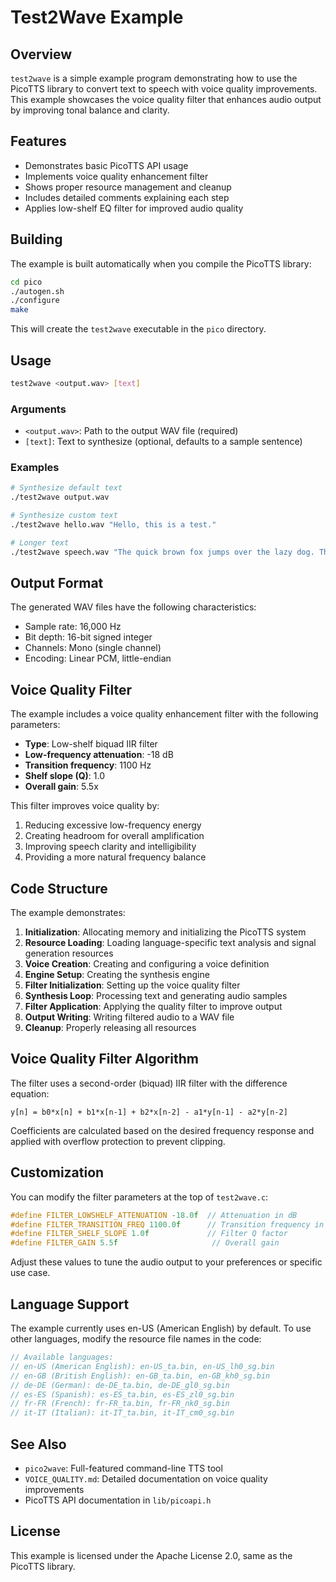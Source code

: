 # Test2Wave Example

## Overview

`test2wave` is a simple example program demonstrating how to use the PicoTTS library to convert text to speech with voice quality improvements. This example showcases the voice quality filter that enhances audio output by improving tonal balance and clarity.

## Features

- Demonstrates basic PicoTTS API usage
- Implements voice quality enhancement filter
- Shows proper resource management and cleanup
- Includes detailed comments explaining each step
- Applies low-shelf EQ filter for improved audio quality

## Building

The example is built automatically when you compile the PicoTTS library:

```bash
cd pico
./autogen.sh
./configure
make
```

This will create the `test2wave` executable in the `pico` directory.

## Usage

```bash
test2wave <output.wav> [text]
```

### Arguments

- `<output.wav>`: Path to the output WAV file (required)
- `[text]`: Text to synthesize (optional, defaults to a sample sentence)

### Examples

```bash
# Synthesize default text
./test2wave output.wav

# Synthesize custom text
./test2wave hello.wav "Hello, this is a test."

# Longer text
./test2wave speech.wav "The quick brown fox jumps over the lazy dog. This is a demonstration of text to speech synthesis with voice quality improvements."
```

## Output Format

The generated WAV files have the following characteristics:

- Sample rate: 16,000 Hz
- Bit depth: 16-bit signed integer
- Channels: Mono (single channel)
- Encoding: Linear PCM, little-endian

## Voice Quality Filter

The example includes a voice quality enhancement filter with the following parameters:

- **Type**: Low-shelf biquad IIR filter
- **Low-frequency attenuation**: -18 dB
- **Transition frequency**: 1100 Hz
- **Shelf slope (Q)**: 1.0
- **Overall gain**: 5.5x

This filter improves voice quality by:
1. Reducing excessive low-frequency energy
2. Creating headroom for overall amplification
3. Improving speech clarity and intelligibility
4. Providing a more natural frequency balance

## Code Structure

The example demonstrates:

1. **Initialization**: Allocating memory and initializing the PicoTTS system
2. **Resource Loading**: Loading language-specific text analysis and signal generation resources
3. **Voice Creation**: Creating and configuring a voice definition
4. **Engine Setup**: Creating the synthesis engine
5. **Filter Initialization**: Setting up the voice quality filter
6. **Synthesis Loop**: Processing text and generating audio samples
7. **Filter Application**: Applying the quality filter to improve output
8. **Output Writing**: Writing filtered audio to a WAV file
9. **Cleanup**: Properly releasing all resources

## Voice Quality Filter Algorithm

The filter uses a second-order (biquad) IIR filter with the difference equation:

```
y[n] = b0*x[n] + b1*x[n-1] + b2*x[n-2] - a1*y[n-1] - a2*y[n-2]
```

Coefficients are calculated based on the desired frequency response and applied with overflow protection to prevent clipping.

## Customization

You can modify the filter parameters at the top of `test2wave.c`:

```c
#define FILTER_LOWSHELF_ATTENUATION -18.0f  // Attenuation in dB
#define FILTER_TRANSITION_FREQ 1100.0f      // Transition frequency in Hz
#define FILTER_SHELF_SLOPE 1.0f             // Filter Q factor
#define FILTER_GAIN 5.5f                     // Overall gain
```

Adjust these values to tune the audio output to your preferences or specific use case.

## Language Support

The example currently uses en-US (American English) by default. To use other languages, modify the resource file names in the code:

```c
// Available languages:
// en-US (American English): en-US_ta.bin, en-US_lh0_sg.bin
// en-GB (British English): en-GB_ta.bin, en-GB_kh0_sg.bin
// de-DE (German): de-DE_ta.bin, de-DE_gl0_sg.bin
// es-ES (Spanish): es-ES_ta.bin, es-ES_zl0_sg.bin
// fr-FR (French): fr-FR_ta.bin, fr-FR_nk0_sg.bin
// it-IT (Italian): it-IT_ta.bin, it-IT_cm0_sg.bin
```

## See Also

- `pico2wave`: Full-featured command-line TTS tool
- `VOICE_QUALITY.md`: Detailed documentation on voice quality improvements
- PicoTTS API documentation in `lib/picoapi.h`

## License

This example is licensed under the Apache License 2.0, same as the PicoTTS library.
